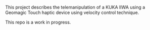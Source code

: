 This project describes the telemanipulation of a KUKA IIWA using a Geomagic Touch haptic device using velocity control technique.

This repo is a work in progress.

